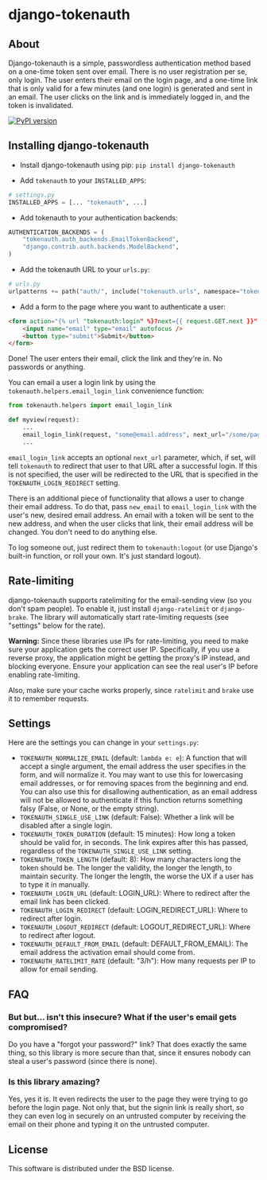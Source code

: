 django-tokenauth
================

About
-----

Django-tokenauth is a simple, passwordless authentication method based on
a one-time token sent over email. There is no user registration per se, only
login. The user enters their email on the login page, and a one-time link that
is only valid for a few minutes (and one login) is generated and sent in an
email. The user clicks on the link and is immediately logged in, and the token
is invalidated.

[![PyPI version](https://img.shields.io/pypi/v/django-tokenauth.svg)](https://pypi.python.org/pypi/django-tokenauth)


Installing django-tokenauth
---------------------------

* Install django-tokenauth using pip: `pip install django-tokenauth`

* Add `tokenauth` to your `INSTALLED_APPS`:

```python
# settings.py
INSTALLED_APPS = [... "tokenauth", ...]
```

* Add tokenauth to your authentication backends:

```python
AUTHENTICATION_BACKENDS = (
    "tokenauth.auth_backends.EmailTokenBackend",
    "django.contrib.auth.backends.ModelBackend",
)
```

* Add the tokenauth URL to your `urls.py`:

```python
# urls.py
urlpatterns += path("auth/", include("tokenauth.urls", namespace="tokenauth"))
```

* Add a form to the page where you want to authenticate a user:

```html
<form action="{% url "tokenauth:login" %}?next={{ request.GET.next }}" method="post">{% csrf_token %}
    <input name="email" type="email" autofocus />
    <button type="submit">Submit</button>
</form>
```

Done! The user enters their email, click the link and they're in. No passwords
or anything.

You can email a user a login link by using the
`tokenauth.helpers.email_login_link` convenience function:

```python
from tokenauth.helpers import email_login_link

def myview(request):
    ...
    email_login_link(request, "some@email.address", next_url="/some/page/")
    ...
```

`email_login_link` accepts an optional `next_url` parameter, which, if set,
will tell `tokenauth` to redirect that user to that URL after a successful
login. If this is not specified, the user will be redirected to the URL that
is specified in the `TOKENAUTH_LOGIN_REDIRECT` setting.

There is an additional piece of functionality that allows a user to change
their email address. To do that, pass `new_email` to `email_login_link` with
the user's new, desired email address. An email with a token will be sent to
the new address, and when the user clicks that link, their email address will
be changed. You don't need to do anything else.

To log someone out, just redirect them to `tokenauth:logout` (or use Django's
built-in function, or roll your own. It's just standard logout).


Rate-limiting
-------------

django-tokenauth supports ratelimiting for the email-sending view (so you don't
spam people). To enable it, just install `django-ratelimit` or `django-brake`.
The library will automatically start rate-limiting requests (see "settings"
below for the rate).

**Warning:** Since these libraries use IPs for rate-limiting, you need to make
sure your application gets the correct user IP. Specifically, if you use a
reverse proxy, the application might be getting the proxy's IP instead, and
blocking everyone. Ensure your application can see the real user's IP before
enabling rate-limiting.

Also, make sure your cache works properly, since `ratelimit` and `brake` use it
to remember requests.


Settings
--------

Here are the settings you can change in your `settings.py`:

* `TOKENAUTH_NORMALIZE_EMAIL` (default: `lambda e: e`): A function that will accept a single argument, the email address
  the user specifies in the form, and will normalize it.  You may want to use this for lowercasing email addresses, or
  for removing spaces from the beginning and end. You can also use this for disallowing authentication, as an email
  address will not be allowed to authenticate if this function returns something falsy (False, or None, or the empty
  string).
* `TOKENAUTH_SINGLE_USE_LINK` (default: False): Whether a link will be disabled after a single login.
* `TOKENAUTH_TOKEN_DURATION` (default: 15 minutes): How long a token should be valid for, in seconds. The link expires
  after this has passed, regardless of the `TOKENAUTH_SINGLE_USE_LINK` setting.
* `TOKENAUTH_TOKEN_LENGTH` (default: 8): How many characters long the token should be. The longer the validity, the
  longer the length, to maintain security. The longer the length, the worse the UX if a user has to type it in manually.
* `TOKENAUTH_LOGIN_URL` (default: LOGIN_URL): Where to redirect after the email link has been clicked.
* `TOKENAUTH_LOGIN_REDIRECT` (default: LOGIN_REDIRECT_URL): Where to redirect after login.
* `TOKENAUTH_LOGOUT_REDIRECT` (default: LOGOUT_REDIRECT_URL): Where to redirect after logout.
* `TOKENAUTH_DEFAULT_FROM_EMAIL` (default: DEFAULT_FROM_EMAIL): The email address the activation email should come from.
* `TOKENAUTH_RATELIMIT_RATE` (default: "3/h"): How many requests per IP to allow for email sending.


FAQ
---

### But but... isn't this insecure? What if the user's email gets compromised?

Do you have a "forgot your password?" link? That does exactly the same thing, so this library is more secure than that,
since it ensures nobody can steal a user's password (since there is none).

### Is this library amazing?

Yes, yes it is. It even redirects the user to the page they were trying to go before the login page. Not only that, but
the signin link is really short, so they can even log in securely on an untrusted computer by receiving the email on
their phone and typing it on the untrusted computer.


License
-------

This software is distributed under the BSD license.
